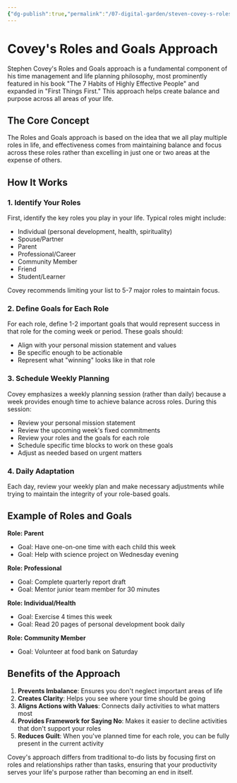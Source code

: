 ```yaml
---
{"dg-publish":true,"permalink":"/07-digital-garden/steven-covey-s-roles-and-goals-approach/","tags":["notes"],"updated":"2025-04-06T14:51:10.688-07:00"}
---
```


# Covey's Roles and Goals Approach

Stephen Covey's Roles and Goals approach is a fundamental component of his time management and life planning philosophy, most prominently featured in his book "The 7 Habits of Highly Effective People" and expanded in "First Things First." This approach helps create balance and purpose across all areas of your life.

## The Core Concept

The Roles and Goals approach is based on the idea that we all play multiple roles in life, and effectiveness comes from maintaining balance and focus across these roles rather than excelling in just one or two areas at the expense of others.

## How It Works

### 1. Identify Your Roles

First, identify the key roles you play in your life. Typical roles might include:

- Individual (personal development, health, spirituality)
- Spouse/Partner
- Parent
- Professional/Career
- Community Member
- Friend
- Student/Learner

Covey recommends limiting your list to 5-7 major roles to maintain focus.

### 2. Define Goals for Each Role

For each role, define 1-2 important goals that would represent success in that role for the coming week or period. These goals should:

- Align with your personal mission statement and values
- Be specific enough to be actionable
- Represent what "winning" looks like in that role

### 3. Schedule Weekly Planning

Covey emphasizes a weekly planning session (rather than daily) because a week provides enough time to achieve balance across roles. During this session:

- Review your personal mission statement
- Review the upcoming week's fixed commitments
- Review your roles and the goals for each role
- Schedule specific time blocks to work on these goals
- Adjust as needed based on urgent matters

### 4. Daily Adaptation

Each day, review your weekly plan and make necessary adjustments while trying to maintain the integrity of your role-based goals.

## Example of Roles and Goals

**Role: Parent**

- Goal: Have one-on-one time with each child this week
- Goal: Help with science project on Wednesday evening

**Role: Professional**

- Goal: Complete quarterly report draft
- Goal: Mentor junior team member for 30 minutes

**Role: Individual/Health**

- Goal: Exercise 4 times this week
- Goal: Read 20 pages of personal development book daily

**Role: Community Member**

- Goal: Volunteer at food bank on Saturday

## Benefits of the Approach

1. **Prevents Imbalance**: Ensures you don't neglect important areas of life
2. **Creates Clarity**: Helps you see where your time should be going
3. **Aligns Actions with Values**: Connects daily activities to what matters most
4. **Provides Framework for Saying No**: Makes it easier to decline activities that don't support your roles
5. **Reduces Guilt**: When you've planned time for each role, you can be fully present in the current activity

Covey's approach differs from traditional to-do lists by focusing first on roles and relationships rather than tasks, ensuring that your productivity serves your life's purpose rather than becoming an end in itself.